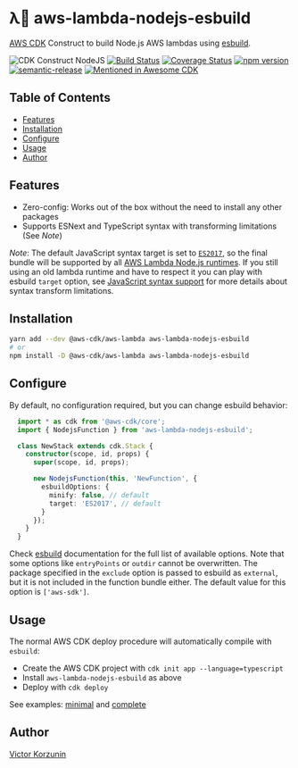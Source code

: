 λ💨 aws-lambda-nodejs-esbuild
==============

[AWS CDK](https://aws.amazon.com/cdk/) Construct to build Node.js AWS lambdas using [esbuild](https://esbuild.github.io).

![CDK Construct NodeJS](https://img.shields.io/badge/cdk--construct-node.js-blue?logo=amazon-aws&color=43853d)
[![Build Status](https://img.shields.io/github/workflow/status/floydspace/aws-lambda-nodejs-esbuild/release)](https://github.com/floydspace/aws-lambda-nodejs-esbuild/actions)
[![Coverage Status](https://coveralls.io/repos/github/floydspace/aws-lambda-nodejs-esbuild/badge.svg?branch=master)](https://coveralls.io/github/floydspace/aws-lambda-nodejs-esbuild?branch=master)
[![npm version](https://badge.fury.io/js/aws-lambda-nodejs-esbuild.svg)](https://badge.fury.io/js/aws-lambda-nodejs-esbuild)
[![semantic-release](https://img.shields.io/badge/%20%20%F0%9F%93%A6%F0%9F%9A%80-semantic--release-e10079.svg)](https://github.com/semantic-release/semantic-release)
[![Mentioned in Awesome CDK](https://awesome.re/mentioned-badge.svg)](https://github.com/kolomied/awesome-cdk)


Table of Contents
-----------------
- [Features](#features)
- [Installation](#installation)
- [Configure](#configure)
- [Usage](#usage)
- [Author](#author)


Features
--------

* Zero-config: Works out of the box without the need to install any other packages
* Supports ESNext and TypeScript syntax with transforming limitations (See *Note*)

*Note*: The default JavaScript syntax target is set to [`ES2017`](https://node.green/#ES2017), so the final bundle will be supported by all [AWS Lambda Node.js runtimes](https://docs.aws.amazon.com/lambda/latest/dg/lambda-runtimes.html). If you still using an old lambda runtime and have to respect it you can play with esbuild `target` option, see [JavaScript syntax support](https://esbuild.github.io/content-types/#javascript) for more details about syntax transform limitations.


Installation
------------

```sh
yarn add --dev @aws-cdk/aws-lambda aws-lambda-nodejs-esbuild
# or
npm install -D @aws-cdk/aws-lambda aws-lambda-nodejs-esbuild
```


Configure
---------

By default, no configuration required, but you can change esbuild behavior:

```ts
  import * as cdk from '@aws-cdk/core';
  import { NodejsFunction } from 'aws-lambda-nodejs-esbuild';

  class NewStack extends cdk.Stack {
    constructor(scope, id, props) {
      super(scope, id, props);

      new NodejsFunction(this, 'NewFunction', {
        esbuildOptions: {
          minify: false, // default
          target: 'ES2017', // default
        }
      });
    }
  }
```

Check [esbuild](https://esbuild.github.io/api/#simple-options) documentation for the full list of available options. Note that some options like `entryPoints` or `outdir` cannot be overwritten.
The package specified in the `exclude` option is passed to esbuild as `external`, but it is not included in the function bundle either. The default value for this option is `['aws-sdk']`.


Usage
-----

The normal AWS CDK deploy procedure will automatically compile with `esbuild`:

- Create the AWS CDK project with `cdk init app --language=typescript`
- Install `aws-lambda-nodejs-esbuild` as above
- Deploy with `cdk deploy`

See examples: [minimal](examples/minimal/README.md) and [complete](examples/complete/README.md)


Author
------

[Victor Korzunin](https://floydspace.github.io/)

